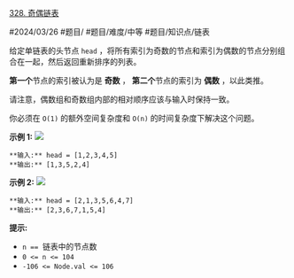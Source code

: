 [328. 奇偶链表](https://leetcode.cn/problems/odd-even-linked-list/)

#2024/03/26 #题目/ #题目/难度/中等 #题目/知识点/链表 

给定单链表的头节点 `head` ，将所有索引为奇数的节点和索引为偶数的节点分别组合在一起，然后返回重新排序的列表。

**第一个**节点的索引被认为是 **奇数** ， **第二个**节点的索引为 **偶数** ，以此类推。

请注意，偶数组和奇数组内部的相对顺序应该与输入时保持一致。

你必须在 `O(1)` 的额外空间复杂度和 `O(n)` 的时间复杂度下解决这个问题。

**示例 1:**
![](https://assets.leetcode.com/uploads/2021/03/10/oddeven-linked-list.jpg)
```
**输入:** head = [1,2,3,4,5]
**输出:** [1,3,5,2,4]
```

**示例 2:**
![](https://assets.leetcode.com/uploads/2021/03/10/oddeven2-linked-list.jpg)
```
**输入:** head = [2,1,3,5,6,4,7]
**输出:** [2,3,6,7,1,5,4]
```
**提示:**

- `n ==`  链表中的节点数
- `0 <= n <= 104`
- `-106 <= Node.val <= 106`